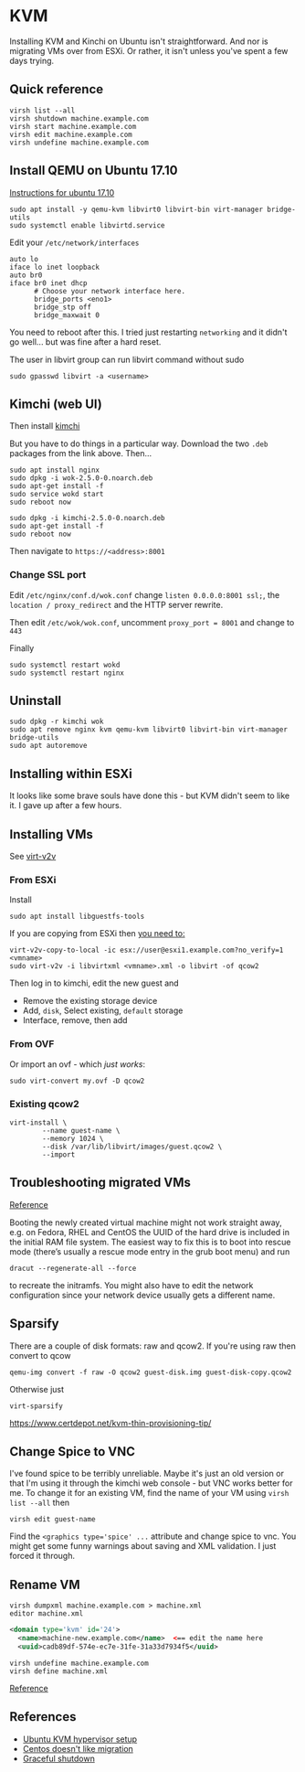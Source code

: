 # KVM

Installing KVM and Kinchi on Ubuntu isn't straightforward. And nor is migrating
VMs over from ESXi. Or rather, it isn't unless you've spent a few days trying.

## Quick reference
```
virsh list --all
virsh shutdown machine.example.com
virsh start machine.example.com
virsh edit machine.example.com
virsh undefine machine.example.com
```

## Install QEMU on Ubuntu 17.10
[Instructions for ubuntu 17.10](https://www.hiroom2.com/2017/11/30/ubuntu-1710-kvm-en/)

```
sudo apt install -y qemu-kvm libvirt0 libvirt-bin virt-manager bridge-utils
sudo systemctl enable libvirtd.service
```

Edit your `/etc/network/interfaces`
```
auto lo
iface lo inet loopback
auto br0
iface br0 inet dhcp
      # Choose your network interface here.
      bridge_ports <eno1>
      bridge_stp off
      bridge_maxwait 0
```
You need to reboot after this. I tried just restarting `networking` and it
didn't go well... but was fine after a hard reset.

The user in libvirt group can run libvirt command without sudo
```
sudo gpasswd libvirt -a <username>
```

## Kimchi (web UI)
Then install [kimchi](https://github.com/kimchi-project/kimchi/releases/latest)

But you have to do things in a particular way. Download the two `.deb` packages
from the link above. Then...
 
```
sudo apt install nginx
sudo dpkg -i wok-2.5.0-0.noarch.deb
sudo apt-get install -f
sudo service wokd start
sudo reboot now

sudo dpkg -i kimchi-2.5.0-0.noarch.deb
sudo apt-get install -f
sudo reboot now
```

Then navigate to `https://<address>:8001`

### Change SSL port
Edit `/etc/nginx/conf.d/wok.conf` change `listen 0.0.0.0:8001 ssl;`, the
`location / proxy_redirect` and the HTTP server rewrite.

Then edit `/etc/wok/wok.conf`, uncomment `proxy_port = 8001` and change to `443`

Finally
```
sudo systemctl restart wokd
sudo systemctl restart nginx
```

## Uninstall
```
sudo dpkg -r kimchi wok
sudo apt remove nginx kvm qemu-kvm libvirt0 libvirt-bin virt-manager bridge-utils
sudo apt autoremove
```

## Installing within ESXi
It looks like some brave souls have done this - but KVM didn't seem to like it.
I gave up after a few hours.

## Installing VMs
See [virt-v2v](http://libguestfs.org/virt-v2v.1.html)

### From ESXi
Install
```
sudo apt install libguestfs-tools
```

If you are copying from ESXi then
[you need to:](http://libguestfs.org/virt-v2v.1.html#input-from-vmware-esxi-hypervisor)

```
virt-v2v-copy-to-local -ic esx://user@esxi1.example.com?no_verify=1 <vmname>
sudo virt-v2v -i libvirtxml <vmname>.xml -o libvirt -of qcow2
```

Then log in to kimchi, edit the new guest and
  * Remove the existing storage device
  * Add, `disk`, Select existing, `default` storage
  * Interface, remove, then add

### From OVF
Or import an ovf - which *just works*:
```
sudo virt-convert my.ovf -D qcow2
```

### Existing qcow2
```
virt-install \
        --name guest-name \   
        --memory 1024 \
        --disk /var/lib/libvirt/images/guest.qcow2 \
        --import
```

## Troubleshooting migrated VMs

[Reference](https://possiblelossofprecision.net/?p=2293)

Booting the newly created virtual machine might not work straight away, e.g. on
Fedora, RHEL and CentOS the UUID of the hard drive is included in the initial
RAM file system. The easiest way to fix this is to boot into rescue mode
(there’s usually a rescue mode entry in the grub boot menu) and run

```
dracut --regenerate-all --force
```

to recreate the initramfs. You might also have to edit the network configuration
since your network device usually gets a different name.

## Sparsify
There are a couple of disk formats: raw and qcow2. If you're using raw then
convert to qcow
```
qemu-img convert -f raw -O qcow2 guest-disk.img guest-disk-copy.qcow2
```

Otherwise just
```
virt-sparsify 
```
https://www.certdepot.net/kvm-thin-provisioning-tip/

## Change Spice to VNC
I've found spice to be terribly unreliable. Maybe it's just an old version or
that I'm using it through the kimchi web console - but VNC works better for me.
To change it for an existing VM, find the name of your VM using
`virsh list --all` then
```
virsh edit guest-name
```

Find the `<graphics type='spice' ...` attribute and change spice to vnc. You might
get some funny warnings about saving and XML validation. I just forced it through.

## Rename VM

```
virsh dumpxml machine.example.com > machine.xml
editor machine.xml
```

```xml
<domain type='kvm' id='24'>
  <name>machine-new.example.com</name>  <== edit the name here
  <uuid>cadb89df-574e-ec7e-31fe-31a33d7934f5</uuid>
```

```
virsh undefine machine.example.com
virsh define machine.xml
```

[Reference](https://www.blunix.org/renaming-virtual-machine-domain-virsh/)

## References
  * [Ubuntu KVM hypervisor setup](http://www.ubuntuboss.com/ubuntu-server-16-04-as-a-hypervisor-using-kvm-and-kimchi-for-vm-management/)
  * [Centos doesn't like migration](https://www.centos.org/forums/viewtopic.php?t=63988)
  * [Graceful shutdown](https://www.itfromallangles.com/2012/02/kvm-guests-graceful-shutdown/)
